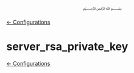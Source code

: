 <p align=center>
   ﷽
</p>

[← Configurations](/docs/CONFIGURATION.md)

# server_rsa_private_key


[← Configurations](/docs/CONFIGURATION.md)

